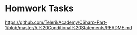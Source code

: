 # Homwork Tasks
https://github.com/TelerikAcademy/CSharp-Part-1/blob/master/5.%20Conditional%20Statements/README.md